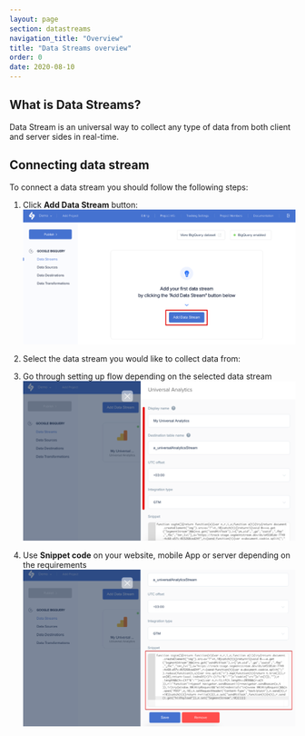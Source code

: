 ```yaml
---
layout: page
section: datastreams
navigation_title: "Overview"
title: "Data Streams overview"
order: 0
date: 2020-08-10
---
```


## What is Data Streams?

Data Stream is an universal way to collect any type of data from both client and server sides in real-time.

## Connecting data stream

To connect a data stream you should follow the following steps:

1. Click **Add Data Stream** button:
![Add BigQuery data stream](/img/datastreams/data-stream-add.png)

2. Select the data stream you would like to collect data from:


3. Go through setting up flow depending on the selected data stream
![Set up BigQuery data stream](/img/datastreams/data-stream-setup.png)

4. Use **Snippet code** on your website, mobile App or server depending on the requirements
![Use code of BigQuery data stream](/img/datastreams/data-stream-snippet.png)
